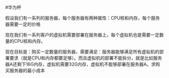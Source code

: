 #华为杯

假设我们有一系列的服务器，每个服务器有两种属性：CPU核和内存，每个服务器需要一定的价格

现在我们有一系列客户的虚拟机需要部署在服务器上，每个虚拟机也是需要一定数量的CPU核和内存。

现在目标是：购买一定数量的服务器，需要满足：服务器能够满足所有虚拟机的部署要求（就是CPU和内存都要足够）。而且虚拟机的部署不能拆分，就是比如服务器A还剩下16G内存，虚拟机需要32G内存，虚拟机不能够部署在服务器A。求购买服务器的最小成本